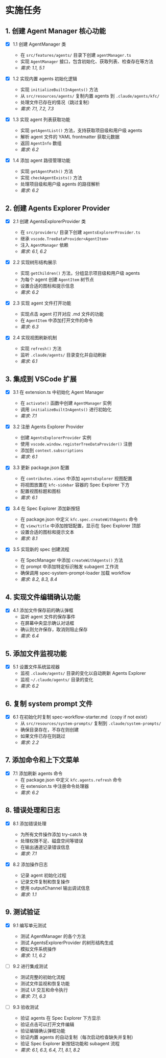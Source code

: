 # 实施任务

## 1. 创建 Agent Manager 核心功能

- [x] 1.1 创建 AgentManager 类
  - 在 `src/features/agents/` 目录下创建 `agentManager.ts`
  - 实现 `AgentManager` 接口，包含初始化、获取列表、检查存在等方法
  - _需求: 1.1, 5.1_

- [x] 1.2 实现内置 agents 初始化逻辑
  - 实现 `initializeBuiltInAgents()` 方法
  - 从 `src/resources/agents/` 复制内置 agents 到 `.claude/agents/kfc/`
  - 处理文件已存在的情况（跳过复制）
  - _需求: 7.1, 7.2, 7.3_

- [x] 1.3 实现 agent 列表获取功能
  - 实现 `getAgentList()` 方法，支持获取项目级和用户级 agents
  - 解析 agent 文件的 YAML frontmatter 获取元数据
  - 返回 `AgentInfo` 数组
  - _需求: 6.2_

- [x] 1.4 添加 agent 路径管理功能
  - 实现 `getAgentPath()` 方法
  - 实现 `checkAgentExists()` 方法
  - 处理项目级和用户级 agents 的路径解析
  - _需求: 6.2_

## 2. 创建 Agents Explorer Provider

- [x] 2.1 创建 AgentsExplorerProvider 类
  - 在 `src/providers/` 目录下创建 `agentsExplorerProvider.ts`
  - 继承 `vscode.TreeDataProvider<AgentItem>`
  - 注入 `AgentManager` 依赖
  - _需求: 6.1, 6.2_

- [x] 2.2 实现树形结构展示
  - 实现 `getChildren()` 方法，分组显示项目级和用户级 agents
  - 为每个 agent 创建 `AgentItem` 树节点
  - 设置合适的图标和提示信息
  - _需求: 6.2_

- [x] 2.3 实现 agent 文件打开功能
  - 实现点击 agent 打开对应 .md 文件的功能
  - 在 `AgentItem` 中添加打开文件的命令
  - _需求: 6.3_

- [x] 2.4 实现视图刷新机制
  - 实现 `refresh()` 方法
  - 监听 `.claude/agents/` 目录变化并自动刷新
  - _需求: 6.1_

## 3. 集成到 VSCode 扩展

- [x] 3.1 在 extension.ts 中初始化 Agent Manager
  - 在 `activate()` 函数中创建 `AgentManager` 实例
  - 调用 `initializeBuiltInAgents()` 进行初始化
  - _需求: 7.1_

- [x] 3.2 注册 Agents Explorer Provider
  - 创建 `AgentsExplorerProvider` 实例
  - 使用 `vscode.window.registerTreeDataProvider()` 注册
  - 添加到 `context.subscriptions`
  - _需求: 6.1_

- [x] 3.3 更新 package.json 配置
  - 在 `contributes.views` 中添加 `agentsExplorer` 视图配置
  - 将视图放置在 `kfc-sidebar` 容器的 Spec Explorer 下方
  - 配置视图标题和图标
  - _需求: 6.1_

- [x] 3.4 在 Spec Explorer 添加新按钮
  - 在 package.json 中定义 `kfc.spec.createWithAgents` 命令
  - 在 `view/title` 中添加按钮配置，显示在 Spec Explorer 顶部
  - 设置合适的图标和提示文本
  - _需求: 8.1_

- [x] 3.5 实现新的 spec 创建流程
  - 在 SpecManager 中添加 `createWithAgents()` 方法
  - 在 prompt 中添加特定标识触发 subagent 工作流
  - 确保调用 spec-system-prompt-loader 加载 workflow
  - _需求: 8.2, 8.3, 8.4_

## 4. 实现文件编辑确认功能

- [x] 4.1 添加文件保存前的确认弹框
  - 监听 agent 文件的保存事件
  - 在屏幕中央显示确认对话框
  - 确认则允许保存，取消则阻止保存
  - _需求: 6.4_

## 5. 添加文件监视功能

- [x] 5.1 设置文件系统监视器
  - 监视 `.claude/agents/` 目录的变化以自动刷新 Agents Explorer
  - 监视 `~/.claude/agents/` 目录的变化
  - _需求: 6.2_

## 6. 复制 system prompt 文件

- [x] 6.1 在初始化时复制 spec-workflow-starter.md（copy if not exist）
  - 从 `src/resources/system-prompts/` 复制到 `.claude/system-prompts/`
  - 确保目录存在，不存在则创建
  - 如果文件已存在则跳过
  - _需求: 2.2_

## 7. 添加命令和上下文菜单

- [x] 7.1 添加刷新 agents 命令
  - 在 package.json 中定义 `kfc.agents.refresh` 命令
  - 在 extension.ts 中注册命令处理器
  - _需求: 6.2_

## 8. 错误处理和日志

- [x] 8.1 添加错误处理
  - 为所有文件操作添加 try-catch 块
  - 处理权限不足、磁盘空间等错误
  - 在输出通道记录错误信息
  - _需求: 7.1_

- [x] 8.2 添加操作日志
  - 记录 agent 初始化过程
  - 记录文件复制和恢复操作
  - 使用 outputChannel 输出调试信息
  - _需求: 1.1_

## 9. 测试验证

- [x] 9.1 编写单元测试
  - 测试 AgentManager 的各个方法
  - 测试 AgentsExplorerProvider 的树形结构生成
  - 模拟文件系统操作
  - _需求: 1.1, 6.2_

- [ ] 9.2 进行集成测试
  - 测试完整的初始化流程
  - 测试文件监视和恢复功能
  - 测试 UI 交互和命令执行
  - _需求: 7.1, 6.3_

- [ ] 9.3 验收测试
  - 验证 agents 在 Spec Explorer 下方显示
  - 验证点击可以打开文件编辑
  - 验证编辑确认弹框功能
  - 验证内置 agents 的自动复制（每次启动检查缺失并复制）
  - 验证 Spec Explorer 新按钮功能和 subagent 流程
  - _需求: 6.1, 6.3, 6.4, 7.1, 8.1, 8.2_